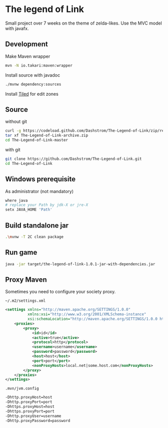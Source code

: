 # The legend of Link

Small project over 7 weeks on the theme of zelda-likes. Use the MVC model with javafx.

## Development

Make Maven wrapper

```sh
mvn -N io.takari:maven:wrapper
```
Install source with javadoc

```sh
./mvnw dependency:sources
```

Install [Tiled](https://www.mapeditor.org/) for edit zones


## Source

without git

```sh
curl -g https://codeload.github.com/Dashstrom/The-Legend-of-Link/zip/refs/heads/master --ouput The-Legend-of-Link.zip
tar xf The-Legend-of-Link-archive.zip
cd The-Legend-of-Link-master
```

with git

```sh
git clone https://github.com/Dashstrom/The-Legend-of-Link.git
cd The-Legend-of-Link
```

## Windows prerequisite

As administrator (not mandatory)

```sh
where java
# replace your Path by jdk-X or jre-X
setx JAVA_HOME 'Path'
```

## Build standalone jar

```sh
.\mvnw -T 2C clean package
```

## Run game

```sh
java -jar target/the-legend-of-link-1.0.1-jar-with-dependencies.jar
```

## Proxy Maven

Sometimes you need to configure your society proxy.

`~/.m2/settings.xml`

```xml
<settings xmlns="http://maven.apache.org/SETTINGS/1.0.0" 
          xmlns:xsi="http://www.w3.org/2001/XMLSchema-instance" 
          xsi:schemaLocation="http://maven.apache.org/SETTINGS/1.0.0 https://maven.apache.org/xsd/settings-1.0.0.xsd">
    <proxies>
        <proxy>
            <id>id</id>
            <active>true</active>
            <protocol>http</protocol>
            <username>username</username>
            <password>password</password>
            <host>host</host>
            <port>port</port>
            <nonProxyHosts>local.net|some.host.com</nonProxyHosts>
        </proxy>
    </proxies>
</settings>
```

`.mvn/jvm.config`

```sh
-Dhttp.proxyHost=host 
-Dhttp.proxyPort=port 
-Dhttps.proxyHost=host 
-Dhttps.proxyPort=port 
-Dhttp.proxyUser=username 
-Dhttp.proxyPassword=password
```

